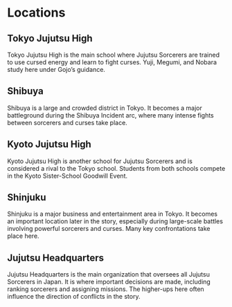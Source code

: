 # Locations

## Tokyo Jujutsu High
Tokyo Jujutsu High is the main school where Jujutsu Sorcerers are trained to use cursed energy and learn to fight curses. Yuji, Megumi, and Nobara study here under Gojo’s guidance.

## Shibuya
Shibuya is a large and crowded district in Tokyo. It becomes a major battleground during the Shibuya Incident arc, where many intense fights between sorcerers and curses take place.

## Kyoto Jujutsu High
Kyoto Jujutsu High is another school for Jujutsu Sorcerers and is considered a rival to the Tokyo school. Students from both schools compete in the Kyoto Sister-School Goodwill Event.

## Shinjuku
Shinjuku is a major business and entertainment area in Tokyo. It becomes an important location later in the story, especially during large-scale battles involving powerful sorcerers and curses. Many key confrontations take place here.

## Jujutsu Headquarters
Jujutsu Headquarters is the main organization that oversees all Jujutsu Sorcerers in Japan. It is where important decisions are made, including ranking sorcerers and assigning missions. The higher-ups here often influence the direction of conflicts in the story.